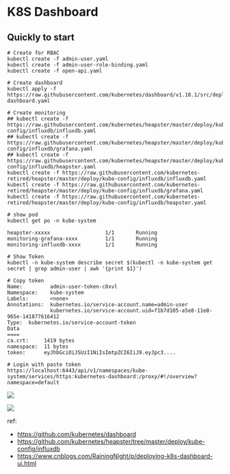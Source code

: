 # K8S Dashboard


## Quickly to start

```
# Create for RBAC
kubectl create -f admin-user.yaml
kubectl create -f admin-user-role-binding.yaml
kubectl create -f open-api.yaml

# Create dashboard
kubectl apply -f https://raw.githubusercontent.com/kubernetes/dashboard/v1.10.1/src/deploy/recommended/kubernetes-dashboard.yaml

# Create monitoring
## kubectl create -f https://raw.githubusercontent.com/kubernetes/heapster/master/deploy/kube-config/influxdb/influxdb.yaml
## kubectl create -f https://raw.githubusercontent.com/kubernetes/heapster/master/deploy/kube-config/influxdb/grafana.yaml
## kubectl create -f https://raw.githubusercontent.com/kubernetes/heapster/master/deploy/kube-config/influxdb/heapster.yaml
kubectl create -f https://raw.githubusercontent.com/kubernetes-retired/heapster/master/deploy/kube-config/influxdb/influxdb.yaml
kubectl create -f https://raw.githubusercontent.com/kubernetes-retired/heapster/master/deploy/kube-config/influxdb/grafana.yaml
kubectl create -f https://raw.githubusercontent.com/kubernetes-retired/heapster/master/deploy/kube-config/influxdb/heapster.yaml

# show pod
kubectl get po -n kube-system

heapster-xxxxx                  1/1       Running 
monitoring-grafana-xxxx         1/1       Running
monitoring-influxdb-xxxx        1/1       Running
```
```
# Show Token
kubectl -n kube-system describe secret $(kubectl -n kube-system get secret | grep admin-user | awk '{print $1}')

# Copy token
Name:         admin-user-token-c8xvl
Namespace:    kube-system
Labels:       <none>
Annotations:  kubernetes.io/service-account.name=admin-user
              kubernetes.io/service-account.uid=f1b7d105-a5e8-11e8-965e-141877616412
Type:  kubernetes.io/service-account-token
Data
====
ca.crt:     1419 bytes
namespace:  11 bytes
token:      eyJhbGciOiJSUzI1NiIsImtpZCI6IiJ9.eyJpc3....
```

```
# Login with paste token
https://localhost:6443/api/v1/namespaces/kube-system/services/https:kubernetes-dashboard:/proxy/#!/overview?namespace=default
```
![](https://i.imgur.com/t0uiytF.png)


![](https://i.imgur.com/oj9g1uM.png)


ref:
* https://github.com/kubernetes/dashboard
* https://github.com/kubernetes/heapster/tree/master/deploy/kube-config/influxdb
* https://www.cnblogs.com/RainingNight/p/deploying-k8s-dashboard-ui.html
